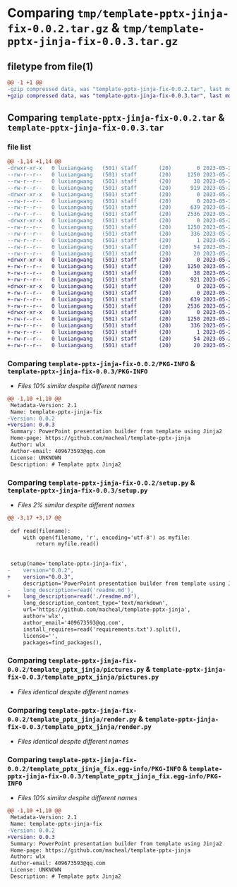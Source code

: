 # Comparing `tmp/template-pptx-jinja-fix-0.0.2.tar.gz` & `tmp/template-pptx-jinja-fix-0.0.3.tar.gz`

## filetype from file(1)

```diff
@@ -1 +1 @@
-gzip compressed data, was "template-pptx-jinja-fix-0.0.2.tar", last modified: Mon May 22 07:31:05 2023, max compression
+gzip compressed data, was "template-pptx-jinja-fix-0.0.3.tar", last modified: Mon May 22 07:39:09 2023, max compression
```

## Comparing `template-pptx-jinja-fix-0.0.2.tar` & `template-pptx-jinja-fix-0.0.3.tar`

### file list

```diff
@@ -1,14 +1,14 @@
-drwxr-xr-x   0 luxiangwang   (501) staff       (20)        0 2023-05-22 07:31:05.678269 template-pptx-jinja-fix-0.0.2/
--rw-r--r--   0 luxiangwang   (501) staff       (20)     1250 2023-05-22 07:31:05.677949 template-pptx-jinja-fix-0.0.2/PKG-INFO
--rw-r--r--   0 luxiangwang   (501) staff       (20)       38 2023-05-22 07:31:05.678376 template-pptx-jinja-fix-0.0.2/setup.cfg
--rw-r--r--   0 luxiangwang   (501) staff       (20)      919 2023-05-22 07:30:42.000000 template-pptx-jinja-fix-0.0.2/setup.py
-drwxr-xr-x   0 luxiangwang   (501) staff       (20)        0 2023-05-22 07:31:05.674015 template-pptx-jinja-fix-0.0.2/template_pptx_jinja/
--rw-r--r--   0 luxiangwang   (501) staff       (20)        0 2023-05-18 09:12:39.000000 template-pptx-jinja-fix-0.0.2/template_pptx_jinja/__init__.py
--rw-r--r--   0 luxiangwang   (501) staff       (20)      639 2023-05-22 06:07:12.000000 template-pptx-jinja-fix-0.0.2/template_pptx_jinja/pictures.py
--rw-r--r--   0 luxiangwang   (501) staff       (20)     2536 2023-05-22 03:57:59.000000 template-pptx-jinja-fix-0.0.2/template_pptx_jinja/render.py
-drwxr-xr-x   0 luxiangwang   (501) staff       (20)        0 2023-05-22 07:31:05.677224 template-pptx-jinja-fix-0.0.2/template_pptx_jinja_fix.egg-info/
--rw-r--r--   0 luxiangwang   (501) staff       (20)     1250 2023-05-22 07:31:05.000000 template-pptx-jinja-fix-0.0.2/template_pptx_jinja_fix.egg-info/PKG-INFO
--rw-r--r--   0 luxiangwang   (501) staff       (20)      336 2023-05-22 07:31:05.000000 template-pptx-jinja-fix-0.0.2/template_pptx_jinja_fix.egg-info/SOURCES.txt
--rw-r--r--   0 luxiangwang   (501) staff       (20)        1 2023-05-22 07:31:05.000000 template-pptx-jinja-fix-0.0.2/template_pptx_jinja_fix.egg-info/dependency_links.txt
--rw-r--r--   0 luxiangwang   (501) staff       (20)       54 2023-05-22 07:31:05.000000 template-pptx-jinja-fix-0.0.2/template_pptx_jinja_fix.egg-info/requires.txt
--rw-r--r--   0 luxiangwang   (501) staff       (20)       20 2023-05-22 07:31:05.000000 template-pptx-jinja-fix-0.0.2/template_pptx_jinja_fix.egg-info/top_level.txt
+drwxr-xr-x   0 luxiangwang   (501) staff       (20)        0 2023-05-22 07:39:09.021798 template-pptx-jinja-fix-0.0.3/
+-rw-r--r--   0 luxiangwang   (501) staff       (20)     1250 2023-05-22 07:39:09.021350 template-pptx-jinja-fix-0.0.3/PKG-INFO
+-rw-r--r--   0 luxiangwang   (501) staff       (20)       38 2023-05-22 07:39:09.021965 template-pptx-jinja-fix-0.0.3/setup.cfg
+-rw-r--r--   0 luxiangwang   (501) staff       (20)      921 2023-05-22 07:38:33.000000 template-pptx-jinja-fix-0.0.3/setup.py
+drwxr-xr-x   0 luxiangwang   (501) staff       (20)        0 2023-05-22 07:39:09.017792 template-pptx-jinja-fix-0.0.3/template_pptx_jinja/
+-rw-r--r--   0 luxiangwang   (501) staff       (20)        0 2023-05-18 09:12:39.000000 template-pptx-jinja-fix-0.0.3/template_pptx_jinja/__init__.py
+-rw-r--r--   0 luxiangwang   (501) staff       (20)      639 2023-05-22 06:07:12.000000 template-pptx-jinja-fix-0.0.3/template_pptx_jinja/pictures.py
+-rw-r--r--   0 luxiangwang   (501) staff       (20)     2536 2023-05-22 03:57:59.000000 template-pptx-jinja-fix-0.0.3/template_pptx_jinja/render.py
+drwxr-xr-x   0 luxiangwang   (501) staff       (20)        0 2023-05-22 07:39:09.020474 template-pptx-jinja-fix-0.0.3/template_pptx_jinja_fix.egg-info/
+-rw-r--r--   0 luxiangwang   (501) staff       (20)     1250 2023-05-22 07:39:08.000000 template-pptx-jinja-fix-0.0.3/template_pptx_jinja_fix.egg-info/PKG-INFO
+-rw-r--r--   0 luxiangwang   (501) staff       (20)      336 2023-05-22 07:39:08.000000 template-pptx-jinja-fix-0.0.3/template_pptx_jinja_fix.egg-info/SOURCES.txt
+-rw-r--r--   0 luxiangwang   (501) staff       (20)        1 2023-05-22 07:39:08.000000 template-pptx-jinja-fix-0.0.3/template_pptx_jinja_fix.egg-info/dependency_links.txt
+-rw-r--r--   0 luxiangwang   (501) staff       (20)       54 2023-05-22 07:39:08.000000 template-pptx-jinja-fix-0.0.3/template_pptx_jinja_fix.egg-info/requires.txt
+-rw-r--r--   0 luxiangwang   (501) staff       (20)       20 2023-05-22 07:39:08.000000 template-pptx-jinja-fix-0.0.3/template_pptx_jinja_fix.egg-info/top_level.txt
```

### Comparing `template-pptx-jinja-fix-0.0.2/PKG-INFO` & `template-pptx-jinja-fix-0.0.3/PKG-INFO`

 * *Files 10% similar despite different names*

```diff
@@ -1,10 +1,10 @@
 Metadata-Version: 2.1
 Name: template-pptx-jinja-fix
-Version: 0.0.2
+Version: 0.0.3
 Summary: PowerPoint presentation builder from template using Jinja2
 Home-page: https://github.com/macheal/template-pptx-jinja
 Author: wlx
 Author-email: 409673593@qq.com
 License: UNKNOWN
 Description: # Template pptx Jinja2
```

### Comparing `template-pptx-jinja-fix-0.0.2/setup.py` & `template-pptx-jinja-fix-0.0.3/setup.py`

 * *Files 2% similar despite different names*

```diff
@@ -3,17 +3,17 @@
 
 def read(filename):
     with open(filename, 'r', encoding='utf-8') as myfile:
         return myfile.read()
 
 
 setup(name='template-pptx-jinja-fix',
-    version="0.0.2",
+    version="0.0.3",
     description='PowerPoint presentation builder from template using Jinja2',
-    long_description=read('readme.md'),
+    long_description=read('./readme.md'),
     long_description_content_type='text/markdown',
     url='https://github.com/macheal/template-pptx-jinja',
     author='wlx',
     author_email='409673593@qq.com',
     install_requires=read('requirements.txt').split(),
     license='',
     packages=find_packages(),
```

### Comparing `template-pptx-jinja-fix-0.0.2/template_pptx_jinja/pictures.py` & `template-pptx-jinja-fix-0.0.3/template_pptx_jinja/pictures.py`

 * *Files identical despite different names*

### Comparing `template-pptx-jinja-fix-0.0.2/template_pptx_jinja/render.py` & `template-pptx-jinja-fix-0.0.3/template_pptx_jinja/render.py`

 * *Files identical despite different names*

### Comparing `template-pptx-jinja-fix-0.0.2/template_pptx_jinja_fix.egg-info/PKG-INFO` & `template-pptx-jinja-fix-0.0.3/template_pptx_jinja_fix.egg-info/PKG-INFO`

 * *Files 10% similar despite different names*

```diff
@@ -1,10 +1,10 @@
 Metadata-Version: 2.1
 Name: template-pptx-jinja-fix
-Version: 0.0.2
+Version: 0.0.3
 Summary: PowerPoint presentation builder from template using Jinja2
 Home-page: https://github.com/macheal/template-pptx-jinja
 Author: wlx
 Author-email: 409673593@qq.com
 License: UNKNOWN
 Description: # Template pptx Jinja2
```


